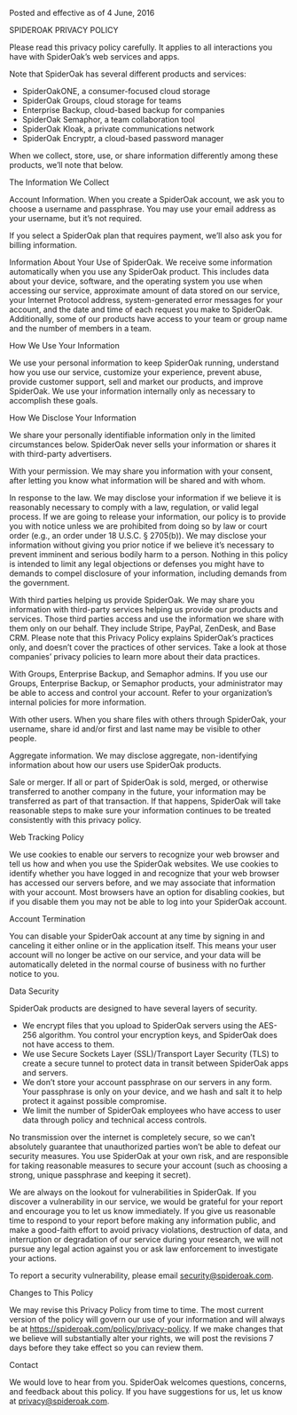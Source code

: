 Posted and effective as of 4 June, 2016

SPIDEROAK PRIVACY POLICY

Please read this privacy policy carefully. It applies to all interactions you have with SpiderOak’s web services and apps.

Note that SpiderOak has several different products and services:

*   SpiderOakONE, a consumer-focused cloud storage
*   SpiderOak Groups, cloud storage for teams
*   Enterprise Backup, cloud-based backup for companies
*   SpiderOak Semaphor, a team collaboration tool
*   SpiderOak Kloak, a private communications network
*   SpiderOak Encryptr, a cloud-based password manager

When we collect, store, use, or share information differently among these products, we’ll note that below.

The Information We Collect

Account Information. When you create a SpiderOak account, we ask you to choose a username and passphrase. You may use your email address as your username, but it’s not required.

If you select a SpiderOak plan that requires payment, we’ll also ask you for billing information.

Information About Your Use of SpiderOak. We receive some information automatically when you use any SpiderOak product. This includes data about your device, software, and the operating system you use when accessing our service, approximate amount of data stored on our service, your Internet Protocol address, system-generated error messages for your account, and the date and time of each request you make to SpiderOak. Additionally, some of our products have access to your team or group name and the number of members in a team.

How We Use Your Information

We use your personal information to keep SpiderOak running, understand how you use our service, customize your experience, prevent abuse, provide customer support, sell and market our products, and improve SpiderOak. We use your information internally only as necessary to accomplish these goals.

How We Disclose Your Information

We share your personally identifiable information only in the limited circumstances below. SpiderOak never sells your information or shares it with third-party advertisers.

With your permission. We may share you information with your consent, after letting you know what information will be shared and with whom.

In response to the law. We may disclose your information if we believe it is reasonably necessary to comply with a law, regulation, or valid legal process. If we are going to release your information, our policy is to provide you with notice unless we are prohibited from doing so by law or court order (e.g., an order under 18 U.S.C. § 2705(b)). We may disclose your information without giving you prior notice if we believe it’s necessary to prevent imminent and serious bodily harm to a person. Nothing in this policy is intended to limit any legal objections or defenses you might have to demands to compel disclosure of your information, including demands from the government.

With third parties helping us provide SpiderOak. We may share you information with third-party services helping us provide our products and services. Those third parties access and use the information we share with them only on our behalf. They include Stripe, PayPal, ZenDesk, and Base CRM. Please note that this Privacy Policy explains SpiderOak’s practices only, and doesn’t cover the practices of other services. Take a look at those companies’ privacy policies to learn more about their data practices.

With Groups, Enterprise Backup, and Semaphor admins. If you use our Groups, Enterprise Backup, or Semaphor products, your administrator may be able to access and control your account. Refer to your organization’s internal policies for more information.

With other users. When you share files with others through SpiderOak, your username, share id and/or first and last name may be visible to other people.

Aggregate information. We may disclose aggregate, non-identifying information about how our users use SpiderOak products.

Sale or merger. If all or part of SpiderOak is sold, merged, or otherwise transferred to another company in the future, your information may be transferred as part of that transaction. If that happens, SpiderOak will take reasonable steps to make sure your information continues to be treated consistently with this privacy policy.

Web Tracking Policy

We use cookies to enable our servers to recognize your web browser and tell us how and when you use the SpiderOak websites. We use cookies to identify whether you have logged in and recognize that your web browser has accessed our servers before, and we may associate that information with your account. Most browsers have an option for disabling cookies, but if you disable them you may not be able to log into your SpiderOak account.

Account Termination

You can disable your SpiderOak account at any time by signing in and canceling it either online or in the application itself. This means your user account will no longer be active on our service, and your data will be automatically deleted in the normal course of business with no further notice to you.

Data Security

SpiderOak products are designed to have several layers of security.

*   We encrypt files that you upload to SpiderOak servers using the AES- 256 algorithm. You control your encryption keys, and SpiderOak does not have access to them.
*   We use Secure Sockets Layer (SSL)/Transport Layer Security (TLS) to create a secure tunnel to protect data in transit between SpiderOak apps and servers.
*   We don’t store your account passphrase on our servers in any form. Your passphrase is only on your device, and we hash and salt it to help protect it against possible compromise.
*   We limit the number of SpiderOak employees who have access to user data through policy and technical access controls.

No transmission over the internet is completely secure, so we can’t absolutely guarantee that unauthorized parties won’t be able to defeat our security measures. You use SpiderOak at your own risk, and are responsible for taking reasonable measures to secure your account (such as choosing a strong, unique passphrase and keeping it secret).

We are always on the lookout for vulnerabilities in SpiderOak. If you discover a vulnerability in our service, we would be grateful for your report and encourage you to let us know immediately. If you give us reasonable time to respond to your report before making any information public, and make a good-faith effort to avoid privacy violations, destruction of data, and interruption or degradation of our service during your research, we will not pursue any legal action against you or ask law enforcement to investigate your actions.

To report a security vulnerability, please email security@spideroak.com.

Changes to This Policy

We may revise this Privacy Policy from time to time. The most current version of the policy will govern our use of your information and will always be at https://spideroak.com/policy/privacy-policy. If we make changes that we believe will substantially alter your rights, we will post the revisions 7 days before they take effect so you can review them.

Contact

We would love to hear from you. SpiderOak welcomes questions, concerns, and feedback about this policy. If you have suggestions for us, let us know at privacy@spideroak.com.